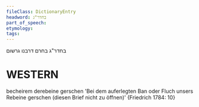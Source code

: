 ```yaml
---
fileClass: DictionaryEntry
headword: בחדר"ג
part_of_speech: 
etymology: 
tags: 
---
```

בחדר"ג
בחרם דרבנו גרשום

WESTERN
========

becheirem derebeine gerschen 'Bei dem auferlegten Ban oder Fluch unsers Rebeine gerschen (diesen Brief nicht zu öffnen)' {Friedrich 1784: 10}